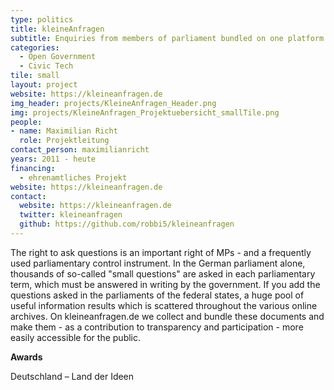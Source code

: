 ```yaml
---
type: politics
title: kleineAnfragen
subtitle: Enquiries from members of parliament bundled on one platform
categories:
  - Open Government
  - Civic Tech
tile: small
layout: project
website: https://kleineanfragen.de
img_header: projects/KleineAnfragen_Header.png
img: projects/KleineAnfragen_Projektuebersicht_smallTile.png
people:
- name: Maximilian Richt
  role: Projektleitung
contact_person: maximilianricht
years: 2011 - heute
financing:
  - ehrenamtliches Projekt
website: https://kleineanfragen.de
contact:
  website: https://kleineanfragen.de
  twitter: kleineanfragen
  github: https://github.com/robbi5/kleineanfragen
---
```



The right to ask questions is an important right of MPs - and a frequently used parliamentary control instrument. In the German parliament alone, thousands of so-called "small questions" are asked in each parliamentary term, which must be answered in writing by the government. If you add the questions asked in the parliaments of the federal states, a huge pool of useful information results which is scattered throughout the various online archives. On kleineanfragen.de we collect and bundle these documents and make them - as a contribution to transparency and participation - more easily accessible for the public.

**Awards**

Deutschland – Land der Ideen
